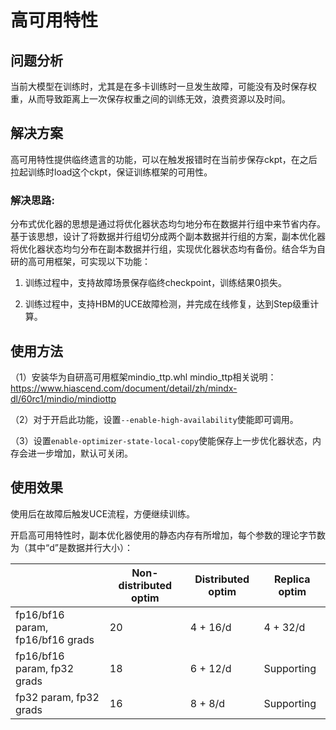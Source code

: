 # 高可用特性

## 问题分析

当前大模型在训练时，尤其是在多卡训练时一旦发生故障，可能没有及时保存权重，从而导致距离上一次保存权重之间的训练无效，浪费资源以及时间。

## 解决方案

高可用特性提供临终遗言的功能，可以在触发报错时在当前步保存ckpt，在之后拉起训练时load这个ckpt，保证训练框架的可用性。

### 解决思路:

分布式优化器的思想是通过将优化器状态均匀地分布在数据并行组中来节省内存。基于该思想，设计了将数据并行组切分成两个副本数据并行组的方案，副本优化器将优化器状态均匀分布在副本数据并行组，实现优化器状态均有备份。结合华为自研的高可用框架，可实现以下功能：
1. 训练过程中，支持故障场景保存临终checkpoint，训练结果0损失。

2. 训练过程中，支持HBM的UCE故障检测，并完成在线修复，达到Step级重计算。

## 使用方法

（1）安装华为自研高可用框架mindio_ttp.whl mindio_ttp相关说明：https://www.hiascend.com/document/detail/zh/mindx-dl/60rc1/mindio/mindiottp

（2）对于开启此功能，设置`--enable-high-availability`使能即可调用。

（3）设置`enable-optimizer-state-local-copy`使能保存上一步优化器状态，内存会进一步增加，默认可关闭。

## 使用效果

使用后在故障后触发UCE流程，方便继续训练。

开启高可用特性时，副本优化器使用的静态内存有所增加，每个参数的理论字节数为（其中“d”是数据并行大小）：

|                                  | Non-distributed optim | Distributed optim | Replica optim |
|----------------------------------| ------ | ------ |---------------|
| fp16/bf16 param, fp16/bf16 grads | 20 | 4 + 16/d | 4 + 32/d       |
| fp16/bf16 param, fp32 grads      | 18 | 6 + 12/d | Supporting      |
| fp32 param, fp32 grads           | 16 | 8 + 8/d  | Supporting      |
